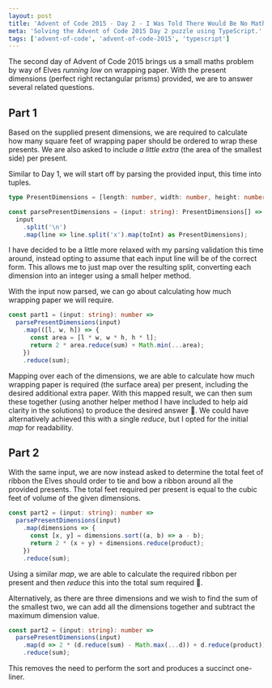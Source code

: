 ```yaml
---
layout: post
title: 'Advent of Code 2015 - Day 2 - I Was Told There Would Be No Math'
meta: 'Solving the Advent of Code 2015 Day 2 puzzle using TypeScript.'
tags: ['advent-of-code', 'advent-of-code-2015', 'typescript']
---
```


The second day of Advent of Code 2015 brings us a small maths problem by way of Elves _running low_ on wrapping paper.
With the present dimensions (perfect right rectangular prisms) provided, we are to answer several related questions.

<!--more-->

## Part 1

Based on the supplied present dimensions, we are required to calculate how many square feet of wrapping paper should be ordered to wrap these presents.
We are also asked to include _a little extra_ (the area of the smallest side) per present.

Similar to Day 1, we will start off by parsing the provided input, this time into tuples.

```typescript
type PresentDimensions = [length: number, width: number, height: number];

const parsePresentDimensions = (input: string): PresentDimensions[] =>
  input
    .split('\n')
    .map(line => line.split('x').map(toInt) as PresentDimensions);
```

I have decided to be a little more relaxed with my parsing validation this time around, instead opting to assume that each input line will be of the correct form.
This allows me to just map over the resulting split, converting each dimension into an integer using a small helper method.

With the input now parsed, we can go about calculating how much wrapping paper we will require.

```typescript
const part1 = (input: string): number =>
  parsePresentDimensions(input)
    .map(([l, w, h]) => {
      const area = [l * w, w * h, h * l];
      return 2 * area.reduce(sum) + Math.min(...area);
    })
    .reduce(sum);
```

Mapping over each of the dimensions, we are able to calculate how much wrapping paper is required (the surface area) per present, including the desired additional extra paper.
With this mapped result, we can then sum these together (using another helper method I have included to help aid clarity in the solutions) to produce the desired answer 🌟.
We could have alternatively achieved this with a single _reduce_, but I opted for the initial _map_ for readability.

## Part 2

With the same input, we are now instead asked to determine the total feet of ribbon the Elves should order to tie and bow a ribbon around all the provided presents.
The total feet required per present is equal to the cubic feet of volume of the given dimensions.

```typescript
const part2 = (input: string): number =>
  parsePresentDimensions(input)
    .map(dimensions => {
      const [x, y] = dimensions.sort((a, b) => a - b);
      return 2 * (x + y) + dimensions.reduce(product);
    })
    .reduce(sum);
```

Using a similar _map_, we are able to calculate the required ribbon per present and then _reduce_ this into the total sum required 🌟.

Alternatively, as there are three dimensions and we wish to find the sum of the smallest two, we can add all the dimensions together and subtract the maximum dimension value.

```typescript
const part2 = (input: string): number =>
  parsePresentDimensions(input)
    .map(d => 2 * (d.reduce(sum) - Math.max(...d)) + d.reduce(product))
    .reduce(sum);
```

This removes the need to perform the sort and produces a succinct one-liner.
